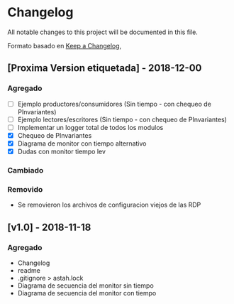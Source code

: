 # Changelog
All notable changes to this project will be documented in this file.

Formato basado en [Keep a Changelog](https://keepachangelog.com/en/1.0.0/),

## [Proxima Version etiquetada] - 2018-12-00
### Agregado
- [ ] Ejemplo productores/consumidores (Sin tiempo - con chequeo de PInvariantes)
- [ ] Ejemplo lectores/escritores  (Sin tiempo - con chequeo de PInvariantes)
- [ ] Implementar un logger total de todos los modulos
- [x] Chequeo de PInvariantes
- [x] Diagrama de monitor con tiempo alternativo
- [x] Dudas con monitor tiempo lev
### Cambiado
### Removido
- Se removieron los archivos de configuracion viejos de las RDP

## [v1.0] - 2018-11-18
### Agregado
- Changelog
- readme
- .gitignore \> astah.lock
- Diagrama de secuencia del monitor sin tiempo
- Diagrama de secuencia del monitor con tiempo
